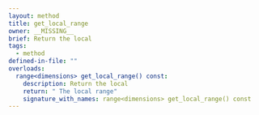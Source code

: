 ```yaml
---
layout: method
title: get_local_range
owner: __MISSING__
brief: Return the local
tags:
  - method
defined-in-file: ""
overloads:
  range<dimensions> get_local_range() const:
    description: Return the local
    return: " The local range"
    signature_with_names: range<dimensions> get_local_range() const
---
```

